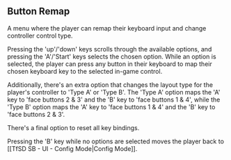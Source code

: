 ## Button Remap
A menu where the player can remap their keyboard input and change controller control type.

Pressing the 'up'/'down' keys scrolls through the available options, and pressing the 'A'/'Start' keys selects the chosen option. While an option is selected, the player can press any button in their keyboard to map their chosen keyboard key to the selected in-game control.

Additionally, there's an extra option that changes the layout type for the player's controller to 'Type A' or 'Type B'. The 'Type A' option maps the 'A' key to 'face buttons 2 & 3' and the 'B' key to 'face buttons 1 & 4', while the 'Type B' option maps the 'A' key to 'face buttons 1 & 4' and the 'B' key to 'face buttons 2 & 3'.

There's a final option to reset all key bindings.

Pressing the 'B' key while no options are selected moves the player back to [[TfSD SB - UI - Config Mode|Config Mode]].